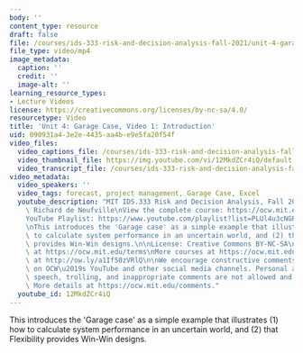 ```yaml
---
body: ''
content_type: resource
draft: false
file: /courses/ids-333-risk-and-decision-analysis-fall-2021/unit-4-garage-case-video-1_360p_16_9.mp4
file_type: video/mp4
image_metadata:
  caption: ''
  credit: ''
  image-alt: ''
learning_resource_types:
- Lecture Videos
license: https://creativecommons.org/licenses/by-nc-sa/4.0/
resourcetype: Video
title: 'Unit 4: Garage Case, Video 1: Introduction'
uid: 090931a4-3e2e-4435-aa4b-e9e5fa20f54f
video_files:
  video_captions_file: /courses/ids-333-risk-and-decision-analysis-fall-2021/1dr1wpd-Ou_67Av0UENvpzrEJhPLWrDzw_transcript.webvtt
  video_thumbnail_file: https://img.youtube.com/vi/12MkdZCr4iQ/default.jpg
  video_transcript_file: /courses/ids-333-risk-and-decision-analysis-fall-2021/1dr1wpd-Ou_67Av0UENvpzrEJhPLWrDzw_transcript.pdf
video_metadata:
  video_speakers: ''
  video_tags: forecast, project management, Garage Case, Excel
  youtube_description: "MIT IDS.333 Risk and Decision Analysis, Fall 2021\nInstructor:\
    \ Richard de Neufville\nView the complete course: https://ocw.mit.edu/IDS-333F21\n\
    YouTube Playlist: https://www.youtube.com/playlist?list=PLUl4u3cNGP62jwhTqp8_1kwrkDkxZhpQC\n\
    \nThis introduces the 'Garage case' as a simple example that illustrates (1) how\
    \ to calculate system performance in an uncertain world, and (2) that Flexibility\
    \ provides Win-Win designs.\n\nLicense: Creative Commons BY-NC-SA\nMore information\
    \ at https://ocw.mit.edu/terms\nMore courses at https://ocw.mit.edu\nSupport OCW\
    \ at http://ow.ly/a1If50zVRlQ\n\nWe encourage constructive comments and discussion\
    \ on OCW\u2019s YouTube and other social media channels. Personal attacks, hate\
    \ speech, trolling, and inappropriate comments are not allowed and may be removed.\
    \ More details at https://ocw.mit.edu/comments."
  youtube_id: 12MkdZCr4iQ
---
```

This introduces the 'Garage case' as a simple example that illustrates (1) how to calculate system performance in an uncertain world, and (2) that Flexibility provides Win-Win designs.
